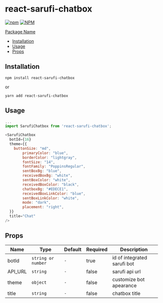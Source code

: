 # react-sarufi-chatbox

[![npm](https://img.shields.io/npm/v/@flexcodelabs/react-sarufi-chatbox)](https://www.npmjs.com/package/react-sarufi-chatbox) [![NPM](https://img.shields.io/npm/l/react-sarufi-chatboxe)](https://www.npmjs.com/package/react-sarufi-chatbox)

[Package Name](#react-sarufi-chatbox)

- [Installation](#installation)
- [Usage](#usage)
- [Props](#props)

## Installation

`npm install react-sarufi-chatbox`

or

`yarn add react-sarufi-chatbox`

## Usage

```js
...
import SarufiChatbox from 'react-sarufi-chatbox';

<SarufiChatbox
  botId={16}
  theme={{
    buttonSize: "md",
        primaryColor: "blue",
        borderColor: "lightgray",
        fontSize: "14",
        fontFamily: "PoppinsRegular",
        sentBoxBg: "blue",
        receivedBoxBg: "white",
        sentBoxColor: "white",
        receivedBoxColor: "black",
        chatboxBg: "#EDECE1",
        receivedBoxLinkColor: "blue",
        sentBoxLinkColor: "white",
        mode: "dark",
        placement: "right",
  }}
  title="Chat"
/>
```

## Props

| Name    | Type               | Default | Required | Description                 |
| ------- | ------------------ | ------- | -------- | --------------------------- |
| botId   | `string or number` | `-`     | true     | id of integrated sarufi bot |
| API_URL | `string`           | `-`     | false    | sarufi api url              |
| theme   | `object`           | `-`     | false    | customize bot apearance     |
| title   | `string`           | `-`     | false    | chatbox title               |
